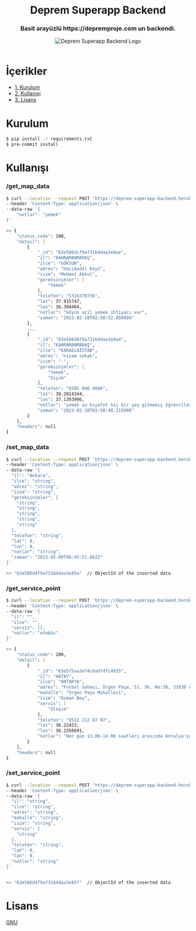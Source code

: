 <div align="center">
    <h1>Deprem Superapp Backend</h1>
    <h3>Basit arayüzlü https://depremproje.com un backendi.</h3>
    <img src="https://user-images.githubusercontent.com/48323786/218339235-cbb1f4f0-c01d-4162-95f8-f1d1ec217731.png" alt="Deprem Superapp Backend Logo">
</div>

<br>

# İçerikler
- [1. Kurulum](#kurulum)
- [2. Kullanışı](#kullanışı)
- [3. Lisans](#lisans)

#  Kurulum
```zsh
$ pip install -r requirements.txt
$ pre-commit install
```

#  Kullanışı
### /get_map_data

```zsh
$ curl --location --request POST 'https://deprem-superapp-backend.herokuapp.com/get_map_data' \
--header 'Content-Type: application/json' \
--data-raw '{
    "notlar": "yemek"
}'

>> {
    "status_code": 200,
    "detail": [
        {
            "_id": "63e586dcf9a73164daa3e8ee",
            "il": "KAHRAMANMARAŞ",
            "ilce": "GÖKSUN",
            "adres": "Hacıkodal Köyü",
            "isim": "Mehmet Akkul",
            "gereksinimler": [
                "Yemek"
            ],
            "telefon": "5316370736",
            "lat": 37.915747,
            "lon": 36.304464,
            "notlar": "köyün acil yemek ihtiyacı var",
            "zaman": "2023-02-10T02:50:52.050000"
        },
        ...
        {
            "_id": "63e586d8f9a73164daa3e8a4",
            "il": "KAHRAMANMARAŞ",
            "ilce": "KARAELBİSTAN",
            "adres": "nizam sokak",
            "isim": "-",
            "gereksinimler": [
                "Yemek",
                "Giyim"
            ],
            "telefon": "0505 046 4846",
            "lat": 38.2014344,
            "lon": 37.1393996,
            "notlar": "yemek su kıyafet hiç bir şey gitmemiş öğrenciler vesaire varmış adreste depremden beri aç ve susuzlar bi yakınım ulaştırdı",
            "zaman": "2023-02-10T02:50:48.215000"
        }
    ],
    "headers": null
}
```

### /set_map_data
```zsh
$ curl --location --request POST 'https://deprem-superapp-backend.herokuapp.com/set_map_data' \
--header 'Content-Type: application/json' \
--data-raw '{
  "il": "Ankara",
  "ilce": "string",
  "adres": "string",
  "isim": "string",
  "gereksinimler": [
    "string",
    "string",
    "string",
    "string",
    "string"
  ],
  "telefon": "string",
  "lat": 0,
  "lon": 0,
  "notlar": "string",
  "zaman": "2023-02-09T08:45:51.062Z"
}'

>> "63e586d4f9a73164daa3e85e"  // ObjectId of the inserted data
```

### /get_service_point
```zsh
$ curl --location --request POST 'https://deprem-superapp-backend.herokuapp.com/get_service_point' \
--header 'Content-Type: application/json' \
--data-raw '{
  "il": "",
  "ilce": "",
  "servis": [],
  "notlar": "otobüs"
}'

>> {
    "status_code": 200,
    "detail": [
        {
            "_id": "63e575aa3e74c8a97dfc4935",
            "il": "HATAY",
            "ilce": "ANTAKYA",
            "adres": "Futbol Sahası, Ürgen Paşa, 51. Sk. No:38, 31030 Antakya/Hatay",
            "mahalle": "Ürgen Paşa Mahallesi",
            "isim": "Osman Bey",
            "servis": [
                "Ulaşım"
            ],
            "telefon": "0532 212 87 97",
            "lat": 36.22423,
            "lon": 36.1556691,
            "notlar": "Her gün 13.00-14.00 saatleri arasında Antalya'ya gidecek otobüsler kalkmaktadır"
        }
    ],
    "headers": null
}
```

### /set_service_point
```zsh
$ curl --location --request POST 'https://deprem-superapp-backend.herokuapp.com/set_service_point' \
--header 'Content-Type: application/json' \
--data-raw '{
  "il": "string",
  "ilce": "string",
  "adres": "string",
  "mahalle": "string",
  "isim": "string",
  "servis": [
    "string"
  ],
  "telefon": "string",
  "lat": 0,
  "lon": 0,
  "notlar": "string"
}'


>> "63e586d4f9a73164daa3e85f"  // ObjectId of the inserted data
```

# Lisans
[GNU](LICENSE)
